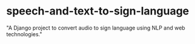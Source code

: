 # speech-and-text-to-sign-language
 "A Django project to convert audio to sign language using NLP and web technologies."
